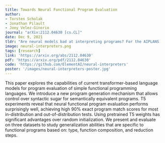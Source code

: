 ```yaml
---
title: Towards Neural Functional Program Evaluation
author:
- Torsten Scholak
- Jonathan Pilault
- Joey Velez-Ginorio
journal: "arXiv:2112.04630 [cs.CL]"
date: Dec 9, 2021
tldr: "Are neural models bad at interpreting programs? For the AIPLANS NeurIPS workshop in 2021, we created a dataset of functional programs, and trained T5 to reduce them to their normal forms. Turns out it works even for challenging data splits!"
image: neural-interpreters.png
tags: [research]
link: 'https://arxiv.org/abs/2112.04630'
pdf: 'https://arxiv.org/pdf/2112.04630'
code: 'https://github.com/ElementAI/neural-interpreters'
poster: '/images/neural-interpreters-poster.jpg'
---
```


This paper explores the capabilities of current transformer-based language models for program evaluation of simple functional programming languages. We introduce a new program generation mechanism that allows control over syntactic sugar for semantically equivalent programs. T5 experiments reveal that neural functional program evaluation performs surprisingly well, achieving high 90% exact program match scores for most in-distribution and out-of-distribution tests. Using pretrained T5 weights has significant advantages over random initialization. We present and evaluate on three datasets to study generalization abilities that are specific to functional programs based on: type, function composition, and reduction steps.